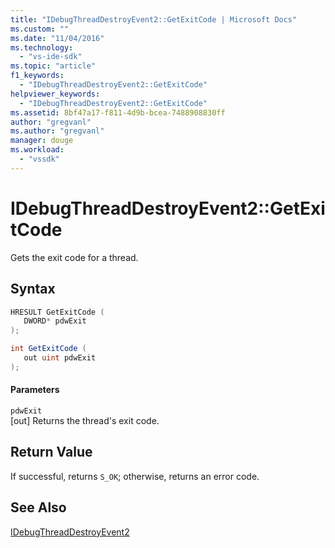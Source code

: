 ```yaml
---
title: "IDebugThreadDestroyEvent2::GetExitCode | Microsoft Docs"
ms.custom: ""
ms.date: "11/04/2016"
ms.technology: 
  - "vs-ide-sdk"
ms.topic: "article"
f1_keywords: 
  - "IDebugThreadDestroyEvent2::GetExitCode"
helpviewer_keywords: 
  - "IDebugThreadDestroyEvent2::GetExitCode"
ms.assetid: 8bf47a17-f811-4d9b-bcea-7488908830ff
author: "gregvanl"
ms.author: "gregvanl"
manager: douge
ms.workload: 
  - "vssdk"
---
```

# IDebugThreadDestroyEvent2::GetExitCode
Gets the exit code for a thread.  
  
## Syntax  
  
```cpp  
HRESULT GetExitCode (   
   DWORD* pdwExit  
);  
```  
  
```csharp  
int GetExitCode (   
   out uint pdwExit  
);  
```  
  
#### Parameters  
 `pdwExit`  
 [out] Returns the thread's exit code.  
  
## Return Value  
 If successful, returns `S_OK`; otherwise, returns an error code.  
  
## See Also  
 [IDebugThreadDestroyEvent2](../../../extensibility/debugger/reference/idebugthreaddestroyevent2.md)